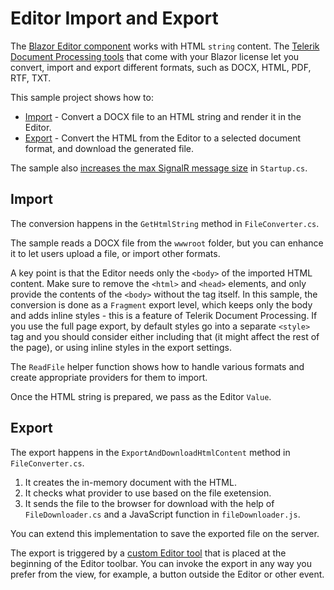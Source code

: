 # Editor Import and Export

The [Blazor Editor component](https://docs.telerik.com/blazor-ui/components/editor/overview) works with HTML `string` content. The [Telerik Document Processing tools](https://docs.telerik.com/blazor-ui/components/document-processing/overview) that come with your Blazor license let you convert, import and export different formats, such as DOCX, HTML, PDF, RTF, TXT.

This sample project shows how to:

* [Import](#import) - Convert a DOCX file to an HTML string and render it in the Editor.
* [Export](#export) - Convert the HTML from the Editor to a selected document format, and download the generated file.

The sample also [increases the max SignalR message size](https://docs.telerik.com/blazor-ui/components/editor/overview#large-content-support) in `Startup.cs`.

## Import

The conversion happens in the `GetHtmlString` method in `FileConverter.cs`.

The sample reads a DOCX file from the `wwwroot` folder, but you can enhance it to let users upload a file, or import other formats.

A key point is that the Editor needs only the `<body>` of the imported HTML content. Make sure to remove the `<html>` and `<head>` elements, and only provide the contents of the `<body>` without the tag itself. In this sample, the conversion is done as a `Fragment` export level, which keeps only the body and adds inline styles - this is a feature of Telerik Document Processing. If you use the full page export, by default styles go into a separate `<style>` tag and you should consider either including that (it might affect the rest of the page), or using inline styles in the export settings.

The `ReadFile` helper function shows how to handle various formats and create appropriate providers for them to import.

Once the HTML string is prepared, we pass as the Editor `Value`.

## Export

The export happens in the `ExportAndDownloadHtmlContent` method in `FileConverter.cs`.

1. It creates the in-memory document with the HTML.
1. It checks what provider to use based on the file exetension.
1. It sends the file to the browser for download with the help of `FileDownloader.cs` and a JavaScript function in `fileDownloader.js`.

You can extend this implementation to save the exported file on the server.

The export is triggered by a [custom Editor tool](https://docs.telerik.com/blazor-ui/components/editor/custom-tools) that is placed at the beginning of the Editor toolbar. You can invoke the export in any way you prefer from the view, for example, a button outside the Editor or other event.
